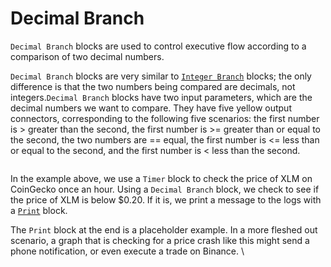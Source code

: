 # Decimal Branch

`Decimal Branch` blocks are used to control executive flow according to a comparison of two decimal numbers.

`Decimal Branch` blocks are very similar to [`Integer Branch`](integer-branch.md) blocks; the only difference is that the two numbers being compared are decimals, not integers.`Decimal Branch` blocks have two input parameters, which are the decimal numbers we want to compare. They have five yellow output connectors, corresponding to the following five scenarios: the first number is > greater than the second, the first number is >= greater than or equal to the second, the two numbers are == equal, the first number is <= less than or equal to the second, and the first number is < less than the second.&#x20;

<figure><img src="https://i.imgur.com/PzaUH1U.png" alt=""><figcaption></figcaption></figure>

In the example above, we use a `Timer` block to check the price of XLM on CoinGecko once an hour. Using a `Decimal Branch` block, we check to see if the price of XLM is below $0.20. If it is, we print a message to the logs with a [`Print`](../log/print.md) block.

The `Print` block at the end is a placeholder example. In a more fleshed out scenario, a graph that is checking for a price crash like this might send a phone notification, or even execute a trade on Binance. \
